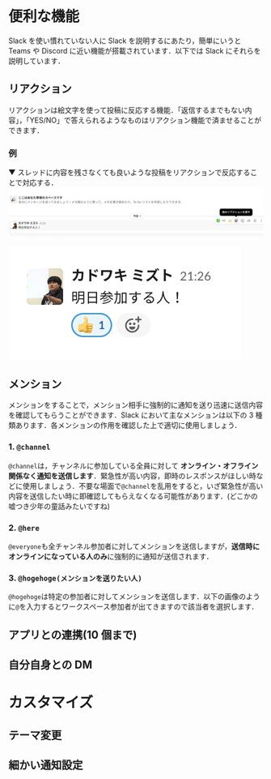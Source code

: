 # 便利な機能

Slack を使い慣れていない人に Slack を説明するにあたり，簡単にいうと Teams や Discord に近い機能が搭載されています．以下では Slack にそれらを説明しています．

## リアクション

リアクションは絵文字を使って投稿に反応する機能．「返信するまでもない内容」，「YES/NO」で答えられるようなものはリアクション機能で済ませることができます．

### 例

▼ スレッドに内容を残さなくても良いような投稿をリアクションで反応することで対応する．
![reaction01](/images/reaction_01.png)

![reaction02](/images/reaction_02.png)

## メンション

メンションをすることで，メンション相手に強制的に通知を送り迅速に送信内容を確認してもらうことができます．Slack において主なメンションは以下の 3 種類あります．各メンションの作用を確認した上で適切に使用しましょう．

### 1. `@channel`
`@channel`は，チャンネルに参加している全員に対して **オンライン・オフライン関係なく通知を送信します**．緊急性が高い内容，即時のレスポンスがほしい時などに使用しましょう．不要な場面で`@channel`を乱用をすると，いざ緊急性が高い内容を送信したい時に即確認してもらえなくなる可能性があります．(どこかの嘘つき少年の童話みたいですね)

### 2. `@here`
`@everyone`も全チャンネル参加者に対してメンションを送信しますが，**送信時にオンラインになっている人のみ**に強制的に通知が送信されます．

### 3. `@hogehoge(メンションを送りたい人)`
`@hogehoge`は特定の参加者に対してメンションを送信します．以下の画像のように`@`を入力するとワークスペース参加者が出てきますので該当者を選択します．




## アプリとの連携(10 個まで)

## 自分自身との DM

# カスタマイズ

## テーマ変更

## 細かい通知設定
